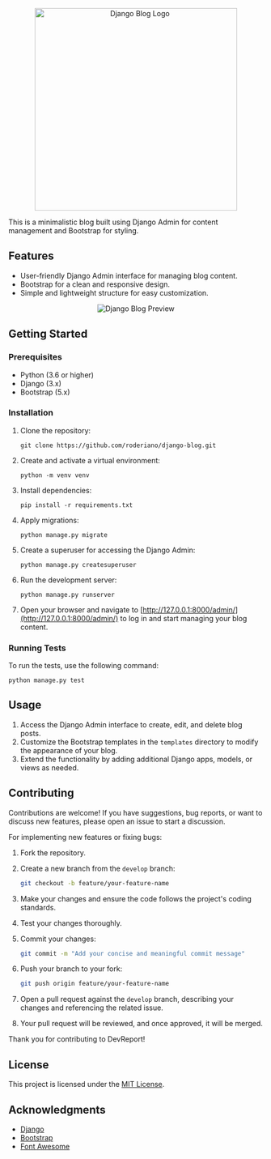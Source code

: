 <p align="center">
  <img src="blog/media/django-blog-bg.png" alt="Django Blog Logo" width="400">
</p>

This is a minimalistic blog built using Django Admin for content management and Bootstrap for styling.

## Features

- User-friendly Django Admin interface for managing blog content.
- Bootstrap for a clean and responsive design.
- Simple and lightweight structure for easy customization.

<p align="center">
  <img src="blog/media/preview.gif" alt="Django Blog Preview">
</p>

## Getting Started

### Prerequisites

- Python (3.6 or higher)
- Django (3.x)
- Bootstrap (5.x)

### Installation

1. Clone the repository:

    ```
    git clone https://github.com/roderiano/django-blog.git
    ```

2. Create and activate a virtual environment:

    ```
    python -m venv venv
    ```

3. Install dependencies:

    ```
    pip install -r requirements.txt
    ```

4. Apply migrations:

    ```
    python manage.py migrate
    ```

5. Create a superuser for accessing the Django Admin:

    ```
    python manage.py createsuperuser
    ```

6. Run the development server:

    ```
    python manage.py runserver
    ```

7. Open your browser and navigate to [http://127.0.0.1:8000/admin/](http://127.0.0.1:8000/admin/) to log in and start managing your blog content.


### Running Tests

To run the tests, use the following command:

```
python manage.py test
```

## Usage

1. Access the Django Admin interface to create, edit, and delete blog posts.
2. Customize the Bootstrap templates in the `templates` directory to modify the appearance of your blog.
3. Extend the functionality by adding additional Django apps, models, or views as needed.

## Contributing

Contributions are welcome! If you have suggestions, bug reports, or want to discuss new features, please open an issue to start a discussion.

For implementing new features or fixing bugs:

1. Fork the repository.

2. Create a new branch from the `develop` branch:

    ```bash
    git checkout -b feature/your-feature-name
    ```

3. Make your changes and ensure the code follows the project's coding standards.

4. Test your changes thoroughly.

5. Commit your changes:

    ```bash
    git commit -m "Add your concise and meaningful commit message"
    ```

6. Push your branch to your fork:

    ```bash
    git push origin feature/your-feature-name
    ```

7. Open a pull request against the `develop` branch, describing your changes and referencing the related issue.

8. Your pull request will be reviewed, and once approved, it will be merged.

Thank you for contributing to DevReport!

## License

This project is licensed under the [MIT License](LICENSE).

## Acknowledgments

- [Django](https://www.djangoproject.com/)
- [Bootstrap](https://getbootstrap.com/)
- [Font Awesome](https://fontawesome.com/)
